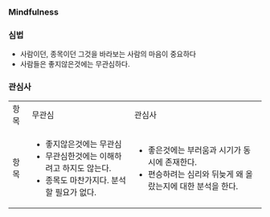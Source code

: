 ### Mindfulness

### 심법
- 사람이던, 종목이던 그것을 바라보는 사람의 마음이 중요하다
- 사람들은 좋지않은것에는 무관심하다.

### 관심사
<table>
  <tr>
    <td>항목 </td>
    <td>무관심</td>
    <td>관심사</td>
  </tr>
  <tr>
    <td>항목 </td>
    <td>
      <ul>
        <li> 좋지않은것에는 무관심
        <li> 무관심한것에는 이해하려고 하지도 않는다. 
        <li> 종목도 마찬가지다. 분석할 필요가 없다.
      </ul>
    </td>
    <td>
      <ul>
       <li> 좋은것에는 부러움과 시기가 동시에 존재한다.
       <li> 편승하려는 심리와 뒤늦게 왜 올랐는지에 대한 분석을 한다.
      </ul>
    </td>
  </tr>
</table>
